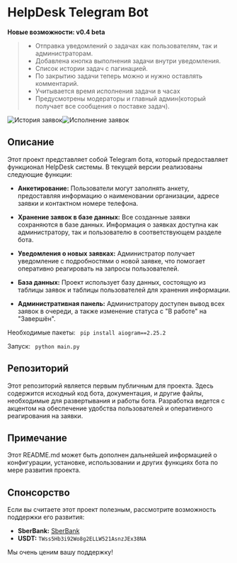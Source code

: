 # HelpDesk Telegram Bot


**Новые возможности: v0.4 beta**

> - Отправка уведомлений о задачах как пользователям, так и администраторам.
> - Добавлена кнопка выполнения задачи внутри уведомления.
> - Список истории задач с пагинацией.
> - По закрытию задачи теперь можно и нужно оставлять комментарий.
> - Учитывается время исполнения задачи в часах
> - Предусмотрены модераторы и главный админ(который получает все сообщения о поставке задач).

![История заявок](https://github.com/prasx/HelpDesk/assets/33151983/9111ab96-6199-4d89-a79b-8e700907aa5a)![Исполнение заявок](https://github.com/prasx/HelpDesk/assets/33151983/80c75a73-d3d0-48f4-9fe3-f0c325855b04)


## Описание
Этот проект представляет собой Telegram бота, который предоставляет функционал HelpDesk системы. В текущей версии реализованы следующие функции:

- **Анкетирование:** Пользователи могут заполнять анкету, предоставляя информацию о наименовании организации, адресе заявки и контактном номере телефона.

- **Хранение заявок в базе данных:** Все созданные заявки сохраняются в базе данных. Информация о заявках доступна как администратору, так и пользователю в соответствующем разделе бота.

- **Уведомления о новых заявках:** Администратор получает уведомление с подробностями о новой заявке, что помогает оперативно реагировать на запросы пользователей.

- **База данных:** Проект использует базу данных, состоящую из таблицы заявок и таблицы пользователей для хранения информации.

- **Административная панель:** Администратору доступен вывод всех заявок в очереди, а также изменение статуса с "В работе" на "Завершён".

  
Необходимые пакеты:
```  pip install aiogram==2.25.2 ```

Запуск:
```  python main.py ``` 

## Репозиторий
Этот репозиторий является первым публичным для проекта. Здесь содержится исходный код бота, документация, и другие файлы, необходимые для развертывания и работы бота. Разработка ведется с акцентом на обеспечение удобства пользователей и оперативного реагирования на заявки.

## Примечание
Этот README.md может быть дополнен дальнейшей информацией о конфигурации, установке, использовании и других функциях бота по мере развития проекта.


## Спонсорство
Если вы считаете этот проект полезным, рассмотрите возможность поддержки его развития:

- **SberBank:** [SberBank](https://messenger.online.sberbank.ru/sl/phavjfiRFywAoLOKf)
- **USDT:** `TWss5Hb3i92Wo8g2ELLW521AsnzJEx38NA`

Мы очень ценим вашу поддержку!
